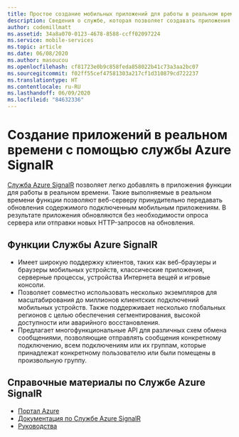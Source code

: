 ```yaml
---
title: Простое создание мобильных приложений для работы в реальном времени с помощью Службы Azure SignalR
description: Сведения о службе, которая позволяет создавать приложения для работы в реальном времени с помощью Службы Azure SignalR.
author: codemillmatt
ms.assetid: 34a8a070-0123-4678-8588-ccff02097224
ms.service: mobile-services
ms.topic: article
ms.date: 06/08/2020
ms.author: masoucou
ms.openlocfilehash: cf81723e0b9c858feda858022b41c73a3aa2bc07
ms.sourcegitcommit: f02ff55cef47581303a217cf1d310879cd722237
ms.translationtype: HT
ms.contentlocale: ru-RU
ms.lasthandoff: 06/09/2020
ms.locfileid: "84632336"
---
```

# <a name="build-real-time-applications-with-azure-signalr-service"></a>Создание приложений в реальном времени с помощью службы Azure SignalR

[Служба Azure SignalR](https://azure.microsoft.com/services/signalr-service/) позволяет легко добавлять в приложения функции для работы в реальном времени. Такие выполняемые в реальном времени функции позволяют веб-серверу принудительно передавать обновления содержимого подключенным мобильным приложениям. В результате приложения обновляются без необходимости опроса сервера или отправки новых HTTP-запросов на обновления.

## <a name="azure-signalr-service-features"></a>Функции Службы Azure SignalR

- Имеет широкую поддержку клиентов, таких как веб-браузеры и браузеры мобильных устройств, классические приложения, серверные процессы, устройства Интернета вещей и игровые консоли.
- Позволяет совместно использовать несколько экземпляров для масштабирования до миллионов клиентских подключений мобильных устройств. Также поддерживает несколько глобальных регионов с целью обеспечения сегментирования, высокой доступности или аварийного восстановления.
- Предлагает многофункциональные API для различных схем обмена сообщениями, позволяющие отправлять сообщения конкретному подключению, всем подключениям или их группам, которые принадлежат конкретному пользователю или были помещены в произвольную группу.

## <a name="azure-signalr-service-references"></a>Справочные материалы по Службе Azure SignalR

- [Портал Azure](https://portal.azure.com)
- [Документация по Службе Azure SignalR](/azure/azure-signalr/signalr-overview)
- [Руководства](/azure/azure-signalr/signalr-tutorial-authenticate-azure-functions)
